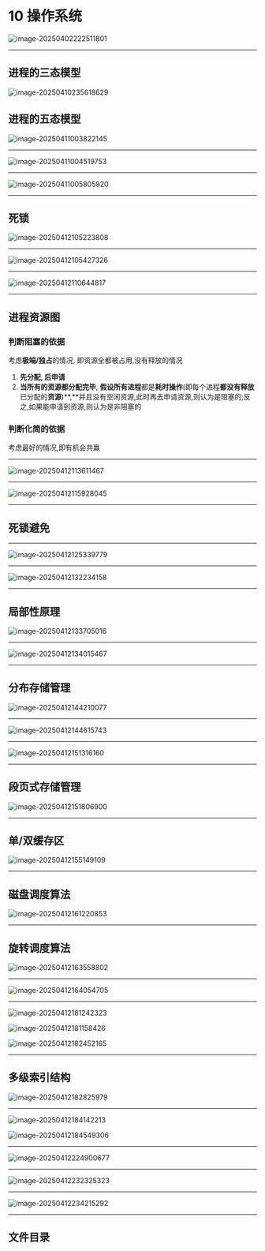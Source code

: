 # 10 操作系统

![image-20250402222511801](../../../images/image-20250402222511801.png)

---

## 进程的三态模型

![image-20250410235618629](../../../images/image-20250410235618629.png)

## 进程的五态模型

![image-20250411003822145](../../../images/image-20250411003822145.png)

---

![image-20250411004519753](../../../images/image-20250411004519753.png)

---

![image-20250411005805920](../../../images/image-20250411005805920.png)

---

## 死锁

![image-20250412105223808](../../../images/image-20250412105223808.png)

---

![image-20250412105427326](../../../images/image-20250412105427326.png)

---

![image-20250412110644817](../../../images/image-20250412110644817.png)

---

## 进程资源图

### 判断阻塞的依据

考虑**极端/独占**的情况, 即资源全都被占用,没有释放的情况

1. **先分配, 后申请**
2. **当所有的资源都分配完毕**, **假设所有进程**都是**耗时操作**(即每个进程**都没有释放**已分配的**资源**)**,**并且没有空闲资源,此时再去申请资源,则认为是阻塞的;反之,如果能申请到资源,则认为是非阻塞的

### 判断化简的依据

考虑最好的情况,即有机会共赢

---

![image-20250412113611467](../../../images/image-20250412113611467.png)

---

![image-20250412115928045](../../../images/image-20250412115928045.png)

---

## 死锁避免

---

![image-20250412125339779](../../../images/image-20250412125339779.png)

---

![image-20250412132234158](../../../images/image-20250412132234158.png)

---

## 局部性原理

![image-20250412133705016](../../../images/image-20250412133705016.png)

---

![image-20250412134015467](../../../images/image-20250412134015467.png)

---

## 分布存储管理

![image-20250412144210077](../../../images/image-20250412144210077.png)

---

![image-20250412144615743](../../../images/image-20250412144615743.png)

---

![image-20250412151316160](../../../images/image-20250412151316160.png)

---

## 段页式存储管理

![image-20250412151806900](../../../images/image-20250412151806900.png)

---

## 单/双缓存区

![image-20250412155149109](../../../images/image-20250412155149109.png)

---

## 磁盘调度算法

![image-20250412161220853](../../../images/image-20250412161220853.png)

---

## 旋转调度算法

![image-20250412163558802](../../../images/image-20250412163558802.png)

---

![image-20250412164054705](../../../images/image-20250412164054705.png)

---

![image-20250412181242323](../../../images/image-20250412181242323.png)

![image-20250412181158426](../../../images/image-20250412181158426.png)

![image-20250412182452165](../../../images/image-20250412182452165.png)

---

## 多级索引结构

![image-20250412182825979](../../../images/image-20250412182825979.png)

---

![image-20250412184142213](../../../images/image-20250412184142213.png)

![image-20250412184549306](../../../images/image-20250412184549306.png)

---

![image-20250412224900677](../../../images/image-20250412224900677.png)

---

![image-20250412232325323](../../../images/image-20250412232325323.png)

---

![image-20250412234215292](../../../images/image-20250412234215292.png)

---

## 文件目录

